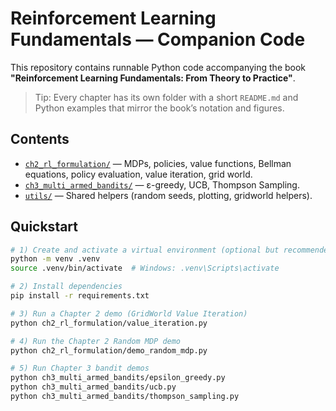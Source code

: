 # Reinforcement Learning Fundamentals — Companion Code

This repository contains runnable Python code accompanying the book **"Reinforcement Learning Fundamentals: From Theory to Practice"**.

> Tip: Every chapter has its own folder with a short `README.md` and Python examples that mirror the book’s notation and figures.

## Contents

- [`ch2_rl_formulation/`](ch2_rl_formulation/README.md) — MDPs, policies, value functions, Bellman equations, policy evaluation, value iteration, grid world.
- [`ch3_multi_armed_bandits/`](ch3_multi_armed_bandits/README.md) — ε-greedy, UCB, Thompson Sampling.
- [`utils/`](utils/) — Shared helpers (random seeds, plotting, gridworld helpers).

## Quickstart

```bash
# 1) Create and activate a virtual environment (optional but recommended)
python -m venv .venv
source .venv/bin/activate  # Windows: .venv\Scripts\activate

# 2) Install dependencies
pip install -r requirements.txt

# 3) Run a Chapter 2 demo (GridWorld Value Iteration)
python ch2_rl_formulation/value_iteration.py

# 4) Run the Chapter 2 Random MDP demo
python ch2_rl_formulation/demo_random_mdp.py

# 5) Run Chapter 3 bandit demos
python ch3_multi_armed_bandits/epsilon_greedy.py
python ch3_multi_armed_bandits/ucb.py
python ch3_multi_armed_bandits/thompson_sampling.py
